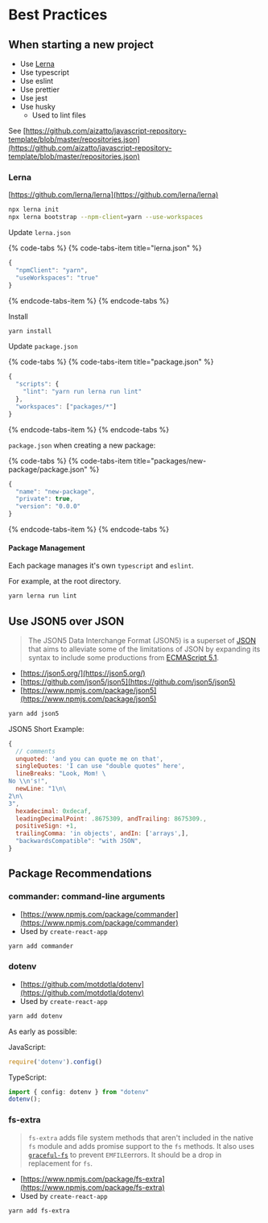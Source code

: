 # Best Practices

## When starting a new project

* Use [Lerna](https://github.com/lerna/lerna)
* Use typescript
* Use eslint
* Use prettier
* Use jest
* Use husky
  * Used to lint files

See [https://github.com/aizatto/javascript-repository-template/blob/master/repositories.json](https://github.com/aizatto/javascript-repository-template/blob/master/repositories.json)

### Lerna

[https://github.com/lerna/lerna](https://github.com/lerna/lerna)

```bash
npx lerna init
npx lerna bootstrap --npm-client=yarn --use-workspaces
```

Update `lerna.json`

{% code-tabs %}
{% code-tabs-item title="lerna.json" %}
```javascript
{
  "npmClient": "yarn",
  "useWorkspaces": "true"
}
```
{% endcode-tabs-item %}
{% endcode-tabs %}

Install

```bash
yarn install
```

Update `package.json`

{% code-tabs %}
{% code-tabs-item title="package.json" %}
```javascript
{
  "scripts": {
    "lint": "yarn run lerna run lint"
  },
  "workspaces": ["packages/*"]
}
```
{% endcode-tabs-item %}
{% endcode-tabs %}

`package.json` when creating a new package:

{% code-tabs %}
{% code-tabs-item title="packages/new-package/package.json" %}
```javascript
{
  "name": "new-package",
  "private": true,
  "version": "0.0.0"
}
```
{% endcode-tabs-item %}
{% endcode-tabs %}

#### Package Management

Each package manages it's own `typescript` and `eslint`.

For example, at the root directory.

```bash
yarn lerna run lint
```

## Use JSON5 over JSON

> The JSON5 Data Interchange Format \(JSON5\) is a superset of [JSON](https://tools.ietf.org/html/rfc7159) that aims to alleviate some of the limitations of JSON by expanding its syntax to include some productions from [ECMAScript 5.1](https://www.ecma-international.org/ecma-262/5.1/).

* [https://json5.org/](https://json5.org/)
* [https://github.com/json5/json5](https://github.com/json5/json5)
* [https://www.npmjs.com/package/json5](https://www.npmjs.com/package/json5)

```bash
yarn add json5
```

JSON5 Short Example:

```javascript
{
  // comments
  unquoted: 'and you can quote me on that',
  singleQuotes: 'I can use "double quotes" here',
  lineBreaks: "Look, Mom! \
No \\n's!",
  newLine: "1\n\
2\n\
3",
  hexadecimal: 0xdecaf,
  leadingDecimalPoint: .8675309, andTrailing: 8675309.,
  positiveSign: +1,
  trailingComma: 'in objects', andIn: ['arrays',],
  "backwardsCompatible": "with JSON",
}
```

## Package Recommendations

### commander: command-line arguments

* [https://www.npmjs.com/package/commander](https://www.npmjs.com/package/commander)
* Used by `create-react-app`

```bash
yarn add commander
```

### dotenv

* [https://github.com/motdotla/dotenv](https://github.com/motdotla/dotenv)
* Used by `create-react-app`

```bash
yarn add dotenv
```

As early as possible:

JavaScript:

```javascript
require('dotenv').config()
```

TypeScript:

```typescript
import { config: dotenv } from "dotenv"
dotenv();
```

### fs-extra

> `fs-extra` adds file system methods that aren't included in the native `fs` module and adds promise support to the `fs` methods. It also uses [`graceful-fs`](https://github.com/isaacs/node-graceful-fs) to prevent `EMFILE`errors. It should be a drop in replacement for `fs`.

* [https://www.npmjs.com/package/fs-extra](https://www.npmjs.com/package/fs-extra)
* Used by `create-react-app`

```bash
yarn add fs-extra
```

